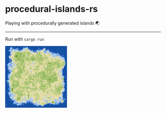# procedural-islands-rs

Playing with procedurally generated islands 🌏

----

Run with `cargo run`

![fractal](/fractal.png)
